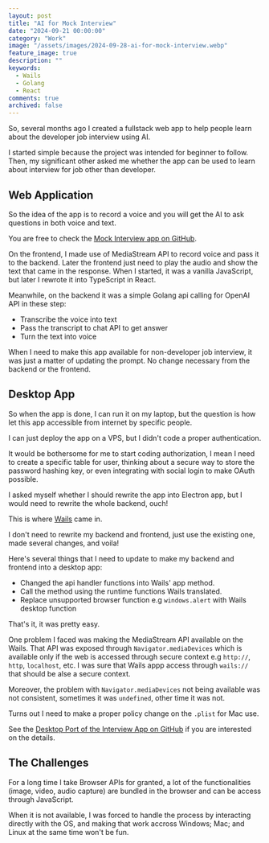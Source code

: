 ```yaml
---
layout: post
title: "AI for Mock Interview"
date: "2024-09-21 00:00:00"
category: "Work"
image: "/assets/images/2024-09-28-ai-for-mock-interview.webp"
feature_image: true
description: ""
keywords:
  - Wails
  - Golang
  - React
comments: true
archived: false
---
```


So, several months ago I created a fullstack web app to help people learn about the developer job interview using AI.

I started simple because the project was intended for beginner to follow. Then, my significant other asked me whether the app can be used to learn about interview for job other than developer.

## Web Application

So the idea of the app is to record a voice and you will get the AI to ask questions in both voice and text. 

You are free to check the [Mock Interview app on GitHub](https://github.com/madeindra/mock-interview).

On the frontend, I made use of MediaStream API to record voice and pass it to the backend. Later the frontend just need to play the audio and show the text that came in the response. When I started, it was a vanilla JavaScript, but later I rewrote it into TypeScript in React.

Meanwhile, on the backend it was a simple Golang api calling for OpenAI API in these step:
- Transcribe the voice into text
- Pass the transcript to chat API to get answer
- Turn the text into voice

When I need to make this app available for non-developer job interview, it was just a matter of updating the prompt. No change necessary from the backend or the frontend.

## Desktop App

So when the app is done, I can run it on my laptop, but the question is how let this app accessible from internet by specific people.

I can just deploy the app on a VPS, but I didn't code a proper authentication.

It would be bothersome for me to start coding authorization, I mean I need to create a specific table for user, thinking about a secure way to store the password hashing key, or even integrating with social login to make OAuth possible.

I asked myself whether I should rewrite the app into Electron app, but I would need to rewrite the whole backend, ouch!

This is where [Wails](https://wails.io) came in.

I don't need to rewrite my backend and frontend, just use the existing one, made several changes, and voila!

Here's several things that I need to update to make my backend and frontend into a desktop app:
- Changed the api handler functions into Wails' app method.
- Call the method using the runtime functions Wails translated.
- Replace unsupported browser function e.g `windows.alert` with Wails desktop function

That's it, it was pretty easy.

One problem I faced was making the MediaStream API available on the Wails. That  API was exposed through `Navigator.mediaDevices` which is available only if the web is accessed through secure context e.g `http://`, `http`, `localhost`, etc. I was sure that Wails appp access through `wails://` that should be alse a secure context.

Moreover, the problem with `Navigator.mediaDevices` not being available was not consistent, sometimes it was `undefined`, other time it was not.

Turns out I need to make a proper policy change on the `.plist` for Mac use.

See the [Desktop Port of the Interview App on GitHub](https://github.com/madeindra/interview-app) if you are interested on the details. 

## The Challenges

For a long time I take Browser APIs for granted, a lot of the functionalities (image, video, audio capture) are bundled in the browser and can be access through JavaScript.

When it is not available, I was forced to handle the process by interacting directly with the OS, and making that work accross Windows; Mac; and Linux at the same time won't be fun.